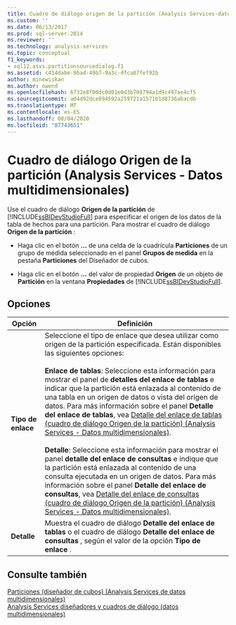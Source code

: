 ```yaml
---
title: Cuadro de diálogo origen de la partición (Analysis Services-datos multidimensionales) | Microsoft Docs
ms.custom: ''
ms.date: 06/13/2017
ms.prod: sql-server-2014
ms.reviewer: ''
ms.technology: analysis-services
ms.topic: conceptual
f1_keywords:
- sql12.asvs.partitionsourcedialog.f1
ms.assetid: c414dabe-9bad-49b7-9a3c-dfca87fef92b
author: minewiskan
ms.author: owend
ms.openlocfilehash: 6732e8f00dc0d01e0d3b708794a1d9c497ae4cf5
ms.sourcegitcommit: ad4d92dce894592a259721a1571b1d8736abacdb
ms.translationtype: MT
ms.contentlocale: es-ES
ms.lasthandoff: 08/04/2020
ms.locfileid: "87743651"
---
```

# <a name="partition-source-dialog-box-analysis-services---multidimensional-data"></a>Cuadro de diálogo Origen de la partición (Analysis Services - Datos multidimensionales)
  Use el cuadro de diálogo **Origen de la partición** de [!INCLUDE[ssBIDevStudioFull](../includes/ssbidevstudiofull-md.md)] para especificar el origen de los datos de la tabla de hechos para una partición. Para mostrar el cuadro de diálogo **Origen de la partición** :  
  
-   Haga clic en el botón **…** de una celda de la cuadrícula **Particiones** de un grupo de medida seleccionado en el panel **Grupos de medida** en la pestaña **Particiones** del Diseñador de cubos.  
  
-   Haga clic en el botón **…** del valor de propiedad **Origen** de un objeto de **Partición** en la ventana **Propiedades** de [!INCLUDE[ssBIDevStudioFull](../includes/ssbidevstudiofull-md.md)].  
  
## <a name="options"></a>Opciones  
  
|Opción|Definición|  
|------------|----------------|  
|**Tipo de enlace**|Seleccione el tipo de enlace que desea utilizar como origen de la partición especificada. Están disponibles las siguientes opciones:<br /><br /> **Enlace de tablas**: Seleccione esta información para mostrar el panel de **detalles del enlace de tablas** e indicar que la partición está enlazada al contenido de una tabla en un origen de datos o vista del origen de datos. Para más información sobre el panel **Detalle del enlace de tablas**, vea [Detalle del enlace de tablas &#40;cuadro de diálogo Origen de la partición&#41; &#40;Analysis Services - Datos multidimensionales&#41;](table-binding-partition-source-dialog-analysis-services-multidimensional-data.md).<br /><br /> **Detalle**: Seleccione esta información para mostrar el panel **detalle del enlace de consultas** e indique que la partición está enlazada al contenido de una consulta ejecutada en un origen de datos. Para más información sobre el panel **Detalle del enlace de consultas**, vea [Detalle del enlace de consultas &#40;cuadro de diálogo Origen de la partición&#41; &#40;Analysis Services - Datos multidimensionales&#41;](query-binding-partition-source-dialog-analysis-services-multidimensional-data.md).|  
|**Detalle**|Muestra el cuadro de diálogo **Detalle del enlace de tablas** o el cuadro de diálogo **Detalle del enlace de consultas** , según el valor de la opción **Tipo de enlace** .|  
  
## <a name="see-also"></a>Consulte también  
 [Particiones &#40;diseñador de cubos&#41; &#40;Analysis Services de datos multidimensionales&#41;](partitions-cube-designer-analysis-services-multidimensional-data.md)   
 [Analysis Services diseñadores y cuadros de diálogo &#40;datos multidimensionales&#41;](analysis-services-designers-and-dialog-boxes-multidimensional-data.md)  
  
  
